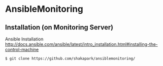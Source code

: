 # AnsibleMonitoring
## Installation (on Monitoring Server)
Ansible Installation
http://docs.ansible.com/ansible/latest/intro_installation.html#installing-the-control-machine
~~~ shell
$ git clone https://github.com/shakapark/ansiblemonitoring/
~~~
